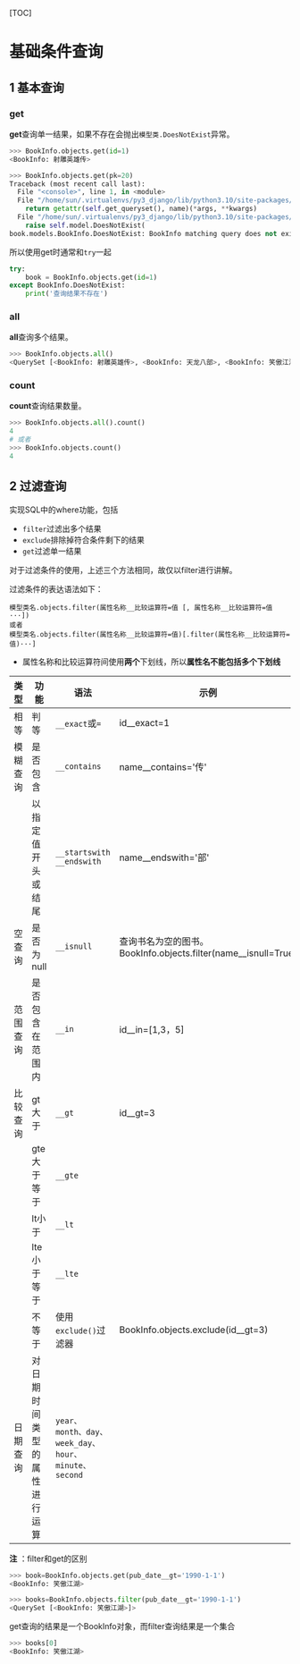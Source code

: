 [TOC]
# 基础条件查询

## 1 基本查询
### get
**get**查询单一结果，如果不存在会抛出`模型类.DoesNotExist`异常。
```python
>>> BookInfo.objects.get(id=1)
<BookInfo: 射雕英雄传>
```
```python
>>> BookInfo.objects.get(pk=20)
Traceback (most recent call last):
  File "<console>", line 1, in <module>
  File "/home/sun/.virtualenvs/py3_django/lib/python3.10/site-packages/django/db/models/manager.py", line 82, in manager_method
    return getattr(self.get_queryset(), name)(*args, **kwargs)
  File "/home/sun/.virtualenvs/py3_django/lib/python3.10/site-packages/django/db/models/query.py", line 406, in get
    raise self.model.DoesNotExist(
book.models.BookInfo.DoesNotExist: BookInfo matching query does not exist.
```
所以使用get时通常和`try`一起
```python
try:
    book = BookInfo.objects.get(id=1)
except BookInfo.DoesNotExist:
    print('查询结果不存在')
```

### all
**all**查询多个结果。
```python
>>> BookInfo.objects.all()
<QuerySet [<BookInfo: 射雕英雄传>, <BookInfo: 天龙八部>, <BookInfo: 笑傲江湖>, <BookInfo: 雪山飞狐>]>
```

### count
**count**查询结果数量。
```python
>>> BookInfo.objects.all().count()
4
# 或者
>>> BookInfo.objects.count()
4
```

## 2 过滤查询
实现SQL中的where功能，包括
- `filter`过滤出多个结果
- `exclude`排除掉符合条件剩下的结果
- `get`过滤单一结果
  
对于过滤条件的使用，上述三个方法相同，故仅以filter进行讲解。

过滤条件的表达语法如下：
```
模型类名.objects.filter(属性名称__比较运算符=值 [, 属性名称__比较运算符=值···])
或者
模型类名.objects.filter(属性名称__比较运算符=值)[.filter(属性名称__比较运算符=值)···]
```
- 属性名称和比较运算符间使用**两个**下划线，所以**属性名不能包括多个下划线**

| 类型 | 功能 | 语法 | 示例 |
| -------- | ---------------------------- | ------------------------------------------------ | ------------------------------------------------------------------- |
| 相等 | 判等 | `__exact`或`=` | id__exact=1 |
| 模糊查询 | 是否包含 | `__contains` | name__contains='传' |
|          | 以指定值开头或结尾  | `__startswith`<br/>`__endswith` | name__endswith='部' |
| 空查询 | 是否为null | `__isnull` | 查询书名为空的图书。<br/>BookInfo.objects.filter(name__isnull=True) |
| 范围查询 | 是否包含在范围内 | `__in` | id__in=[1,3，5] |
| 比较查询 | gt大于 | `__gt` | id__gt=3 |
|          | gte大于等于 | `__gte` |  |
|          | lt小于 | `__lt` |  |
|          | lte小于等于 | `__lte` |  |
|          | 不等于 | 使用`exclude()`过滤器 | BookInfo.objects.exclude(id__gt=3) |
| 日期查询 | 对日期时间类型的属性进行运算 | `year、month、day、week_day、hour、minute、second` |  |

**注** ：filter和get的区别
```python
>>> book=BookInfo.objects.get(pub_date__gt='1990-1-1')
<BookInfo: 笑傲江湖>

>>> books=BookInfo.objects.filter(pub_date__gt='1990-1-1')
<QuerySet [<BookInfo: 笑傲江湖>]>
```
get查询的结果是一个BookInfo对象，而filter查询结果是一个集合
```python
>>> books[0]
<BookInfo: 笑傲江湖>
```

